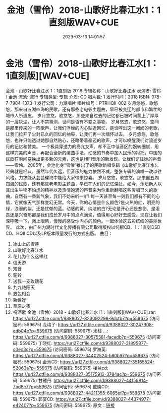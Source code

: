 ﻿---
title: 金池（雪伶）2018-山歌好比春江水1：1直刻版WAV+CUE
date: 2023-03-13 14:01:57
categories: WAV车载音乐、镜像
tags: 华语中文
---
# 金池（雪伶）2018-山歌好比春江水[1：1直刻版][WAV+CUE]

金池 - 山歌好比春江水 1：1直刻版 2018
专辑名称：山歌好比春江水
表演者: 雪伶 / 金池
流派: 流行
专辑类型: 专辑
介质: CD
唱片数: 1
发行时间：2018
ISBN: 978-7-7984-1373-1
发行公司：力潮唱片
唱片编号：PTRHQII-002
岁月悠悠，歌悠悠，那来自五湖四海的民歌，还有那些老电影主题曲，早已被变迁的都市和繁忙的城市人所遗忘。
岁月悠悠，歌悠悠，那些来自过去的记忆都已被时间蒙上了厚厚的一层灰尘，让人不禁猜测，世间是否有不变之事物。
岁月悠悠，歌悠悠，空间是那里传来的一阵歌声，让我们浮燥的内心贴近回忆，是谁哼出这一阙阙的老歌，让我们拉开了尘封已久的回忆的抽屉，让我们再一次缅怀过去。
岁月悠悠，歌悠悠，也许只能透过她那自然贴心，还略带着豪迈的歌声，才可以唤醒我们对流逝岁月的记忆和赞美。
一个极具穿透力的高亢女声，却不乏中低音区的婉转细腻，用这样完美的声音，再配合全新的编曲手法，动感的节奏中加入民乐的衬托，中国的民歌在瞬间变换出更多新的元素，这也是HIFI音乐的新发现。让我们记住她的声音——雪伶。2005年，金池化身“雪伶”推出了的民歌新唱专辑《山歌好比春江水》。
经典就是经典，虽然年代久远，但音乐的魅力依然不减。整张专辑的演唱一改以往风格，力求能从芸芸碟海中能给大家带来惊喜。
岁月悠悠，歌悠悠，那来自五湖四海的民歌，还有那些老电影主题曲，早已在人们的记忆深处。如今，乐坛新人以其出生牛犊不怕虎的精神以及热情饱满的声音来为你重新翻唱这些传唱已久的歌曲，自然有一番新气象，我们不妨来听一听!
每一天甚至每一刻我们都有不同的心情，它就像天气那样变幻无常。今天，你的心情是什么颜色?是火热的红，明亮的绿，浪漫的紫，还是忧郁的蓝。动感的黄，纯洁的白?无论是开心还是悲伤，是沮丧还是兴奋那都是我们成长岁月中的点点滴滴，值得用心好好去感受。现在让我们深呼吸一下，闭上眼睛，慢慢的感受你内心的颜色。一起体验这五彩缤纷的美丽世界。
此次，由广州力潮时代文化传播有限公司取得版权以纯银CD、1：1直刻DSD CD、HQII
CD以及LP版本限量发行的方式出版。
曲目：
01. 冰山上的雪莲
02. 山歌好比春江水
03. 花儿为什么这样红
04. 信天游
05. 知音
06. 驼铃
07. 送我一支玫瑰花
08. 九九艳阳天
09. 敖包相会
10. 新疆好
11. 草原之夜
12. 祝酒歌
金池（雪伶）2018 - 山歌好比春江水 [1：1直刻版][WAV+CUE].rar: https://url27.ctfile.com/f/9388027-823092298-9dcfb7?p=559675
(访问密码: 559675)
龙梅子: https://url27.ctfile.com/d/9388027-30247908-edb04e?p=559675
(访问密码: 559675)
米线 ...: https://url27.ctfile.com/d/9388027-30575581-facedb?p=559675
(访问密码: 559675)
丁晓红: https://url27.ctfile.com/d/9388027-31895877-c0ec3c?p=559675
(访问密码: 559675)
罗海英: https://url27.ctfile.com/d/9388027-34402524-b80b97?p=559675
(访问密码: 559675)
金池CD: https://url27.ctfile.com/d/9388027-35165524-52063a?p=559675
(访问密码: 559675)
楼兰cd: https://url27.ctfile.com/d/9388027-35175913-3784ac?p=559675
(访问密码: 559675)
甘雅丹: https://url27.ctfile.com/d/9388027-44159814-7bd6e7?p=559675
(访问密码: 559675)
戴娆CD: https://url27.ctfile.com/d/9388027-44211355-6065ef?p=559675
(访问密码: 559675)
郭宴CD: https://url27.ctfile.com/d/9388027-44374977-e42407?p=559675
(访问密码: 559675)
原文：[链接](https://blog.sina.com.cn/s/blog_1647c7e76010310zo.html)